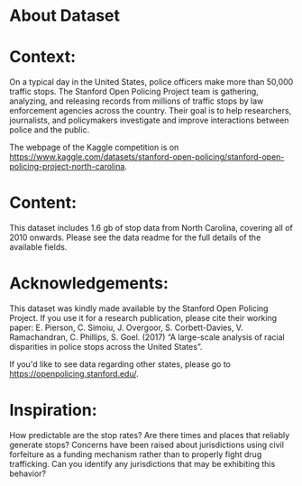 # About Dataset

# Context:
On a typical day in the United States, police officers make more than 50,000 traffic stops. The Stanford Open Policing Project team is gathering, analyzing, and releasing records from millions of traffic stops by law enforcement agencies across the country. Their goal is to help researchers, journalists, and policymakers investigate and improve interactions between police and the public.

The webpage of the Kaggle competition is on https://www.kaggle.com/datasets/stanford-open-policing/stanford-open-policing-project-north-carolina.

# Content:
This dataset includes 1.6 gb of stop data from North Carolina, covering all of 2010 onwards. Please see the data readme for the full details of the available fields.

# Acknowledgements:
This dataset was kindly made available by the Stanford Open Policing Project. If you use it for a research publication, please cite their working paper:
E. Pierson, C. Simoiu, J. Overgoor, S. Corbett-Davies, V. Ramachandran, C. Phillips, S. Goel. (2017) “A large-scale analysis of racial disparities in police stops across the United States”.

If you'd like to see data regarding other states, please go to https://openpolicing.stanford.edu/.

# Inspiration:
How predictable are the stop rates? Are there times and places that
reliably generate stops?
Concerns have been raised about jurisdictions using civil forfeiture
as a funding mechanism rather than to properly fight drug
trafficking. Can you identify any jurisdictions that may be
exhibiting this behavior?
